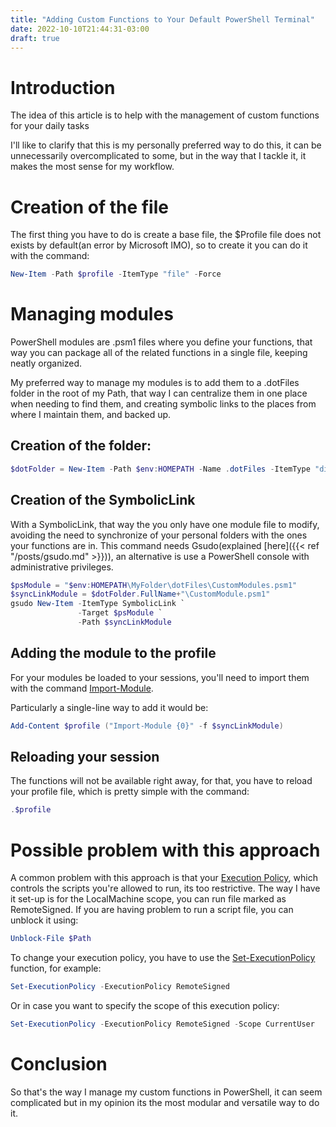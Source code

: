 ```yaml
---
title: "Adding Custom Functions to Your Default PowerShell Terminal"
date: 2022-10-10T21:44:31-03:00
draft: true
---
```


# Introduction

The idea of this article is to help with the management of custom functions for your daily tasks

I'll like to clarify that this is my personally preferred way to do this, it can be unnecessarily overcomplicated to some, but in the way that I tackle it, it makes the most sense for my workflow.

# Creation of the file

The first thing you have to do is create a base file, the $Profile file does not exists by default(an error by Microsoft IMO), so to create it you can do it with the command:
``` powershell
New-Item -Path $profile -ItemType "file" -Force
```

# Managing modules

PowerShell modules are .psm1 files where you define your functions, that way you can package all of the related functions in a single file, keeping neatly organized.

My preferred way to manage my modules is to add them to a .dotFiles folder in the root of my Path, that way I can centralize them in one place when needing to find them, and creating symbolic links to the places from where I maintain them, and backed up.

## Creation of the folder:
``` powershell
$dotFolder = New-Item -Path $env:HOMEPATH -Name .dotFiles -ItemType "directory"
```

## Creation of the SymbolicLink
With a SymbolicLink, that way the you only have one module file to modify, avoiding the need to synchronize of your personal folders with the ones your functions are in. This command needs Gsudo(explained [here]({{< ref "/posts/gsudo.md" >}})), an alternative is use a PowerShell console with administrative privileges. 

``` powershell
$psModule = "$env:HOMEPATH\MyFolder\dotFiles\CustomModules.psm1"
$syncLinkModule = $dotFolder.FullName+"\CustomModule.psm1"
gsudo New-Item -ItemType SymbolicLink `
               -Target $psModule `
               -Path $syncLinkModule
```

## Adding the module to the profile

For your modules be loaded to your sessions, you'll need to import them with the command [Import-Module](https://learn.microsoft.com/en-us/powershell/module/microsoft.powershell.core/import-module?view=powershell-7.2).

Particularly a single-line way to add it would be:
``` powershell
Add-Content $profile ("Import-Module {0}" -f $syncLinkModule)
```

## Reloading your session

The functions will not be available right away, for that, you have to reload your profile file, which is pretty simple with the command:

``` powershell
.$profile
```

# Possible problem with this approach
A common problem with this approach is that your [Execution Policy](https://learn.microsoft.com/en-us/powershell/module/microsoft.powershell.core/about/about_execution_policies?view=powershell-7.2), which controls the scripts you're allowed to run, its too restrictive. The way I have it set-up is for the LocalMachine scope, you can run file marked as RemoteSigned. If you are having problem to run a script file, you can unblock it using:

``` powershell
Unblock-File $Path
```

To change your execution policy, you have to use the [Set-ExecutionPolicy](https://learn.microsoft.com/en-us/powershell/module/microsoft.powershell.security/set-executionpolicy?view=powershell-7.2) function, for example:

``` powershell
Set-ExecutionPolicy -ExecutionPolicy RemoteSigned
```

Or in case you want to specify the scope of this execution policy:

``` powershell
Set-ExecutionPolicy -ExecutionPolicy RemoteSigned -Scope CurrentUser
```

# Conclusion

So that's the way I manage my custom functions in PowerShell, it can seem complicated but in my opinion its the most modular and versatile way to do it.